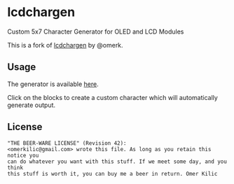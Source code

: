 lcdchargen
==========
Custom 5x7 Character Generator for OLED and LCD Modules

This is a fork of [lcdchargen](https://github.com/omerk/lcdchargen) by @omerk.

Usage
-----
The generator is available [here](https://jclehner.github.io/lcdchargen/).

Click on the blocks to create a custom character which will automatically generate output.

License
-------
    "THE BEER-WARE LICENSE" (Revision 42):
    <omerkilic@gmail.com> wrote this file. As long as you retain this notice you
    can do whatever you want with this stuff. If we meet some day, and you think
    this stuff is worth it, you can buy me a beer in return. Omer Kilic

